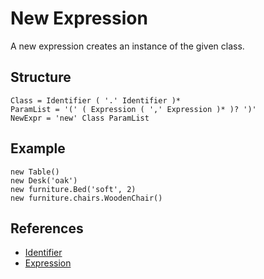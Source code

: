 # New Expression

A new expression creates an instance of the given class.

## Structure
```grammar
Class = Identifier ( '.' Identifier )*
ParamList = '(' ( Expression ( ',' Expression )* )? ')'
NewExpr = 'new' Class ParamList
```

## Example
```syntek
new Table()
new Desk('oak')
new furniture.Bed('soft', 2)
new furniture.chairs.WoodenChair()
```

## References
- [Identifier](/spec/grammar/lexical.html#identifiers)
- [Expression](/spec/grammar/syntactic/expressions/)

